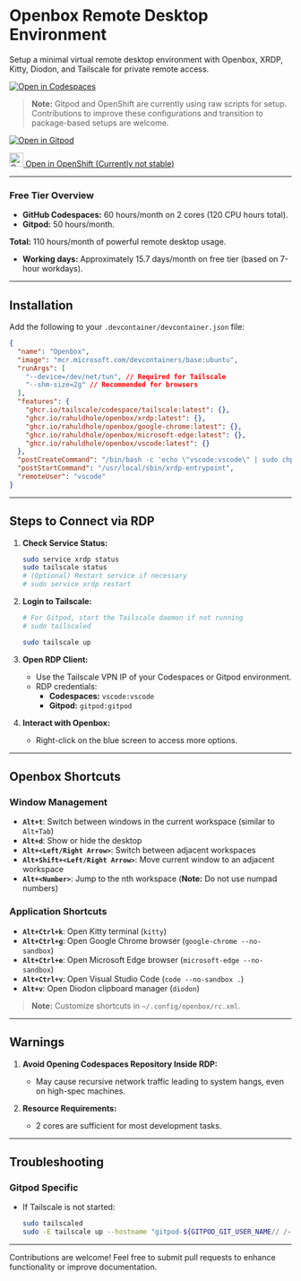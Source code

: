 # Openbox Remote Desktop Environment

Setup a minimal virtual remote desktop environment with Openbox, XRDP, Kitty, Diodon, and Tailscale for private remote access.

[![Open in Codespaces](https://github.com/codespaces/badge.svg)](https://github.com/codespaces/new?hide_repo_select=true&ref=main&repo=rahuldhole/openbox)

> **Note:** Gitpod and OpenShift are currently using raw scripts for setup. Contributions to improve these configurations and transition to package-based setups are welcome.

[![Open in Gitpod](https://gitpod.io/button/open-in-gitpod.svg)](https://gitpod.io/new#https://github.com/rahuldhole/openbox)

<a href="https://devspaces.apps.sandbox-m3.1530.p1.openshiftapps.com/#https://github.com/rahuldhole/openbox">
    <img src="https://www.svgrepo.com/show/354143/openshift.svg" alt="Open in OpenShift" width="25px"/> Open in OpenShift (Currently not stable)
</a>

---

### Free Tier Overview
- **GitHub Codespaces:** 60 hours/month on 2 cores (120 CPU hours total).
- **Gitpod:** 50 hours/month.

**Total:** 110 hours/month of powerful remote desktop usage.
- **Working days:** Approximately 15.7 days/month on free tier (based on 7-hour workdays).

---

## Installation
Add the following to your `.devcontainer/devcontainer.json` file:

```json
{
  "name": "Openbox",
  "image": "mcr.microsoft.com/devcontainers/base:ubuntu",
  "runArgs": [
    "--device=/dev/net/tun", // Required for Tailscale
    "--shm-size=2g" // Recommended for browsers
  ],
  "features": {
    "ghcr.io/tailscale/codespace/tailscale:latest": {},
    "ghcr.io/rahuldhole/openbox/xrdp:latest": {},
    "ghcr.io/rahuldhole/openbox/google-chrome:latest": {},
    "ghcr.io/rahuldhole/openbox/microsoft-edge:latest": {},
    "ghcr.io/rahuldhole/openbox/vscode:latest": {}
  },
  "postCreateCommand": "/bin/bash -c 'echo \"vscode:vscode\" | sudo chpasswd'",
  "postStartCommand": "/usr/local/sbin/xrdp-entrypoint",
  "remoteUser": "vscode"
}
```

---

## Steps to Connect via RDP

1. **Check Service Status:**
   ```sh
   sudo service xrdp status
   sudo tailscale status
   # (Optional) Restart service if necessary
   # sudo service xrdp restart
   ```

2. **Login to Tailscale:**
   ```sh
   # For Gitpod, start the Tailscale daemon if not running
   # sudo tailscaled

   sudo tailscale up
   ```

3. **Open RDP Client:**
   - Use the Tailscale VPN IP of your Codespaces or Gitpod environment.
   - RDP credentials:
     - **Codespaces:** `vscode:vscode`
     - **Gitpod:** `gitpod:gitpod`

4. **Interact with Openbox:**
   - Right-click on the blue screen to access more options.

---

## Openbox Shortcuts

### Window Management
- **`Alt+t`**: Switch between windows in the current workspace (similar to `Alt+Tab`)
- **`Alt+d`**: Show or hide the desktop
- **`Alt+<Left/Right Arrow>`**: Switch between adjacent workspaces
- **`Alt+Shift+<Left/Right Arrow>`**: Move current window to an adjacent workspace
- **`Alt+<Number>`**: Jump to the nth workspace (**Note:** Do not use numpad numbers)

### Application Shortcuts
- **`Alt+Ctrl+k`**: Open Kitty terminal (`kitty`)
- **`Alt+Ctrl+g`**: Open Google Chrome browser (`google-chrome --no-sandbox`)
- **`Alt+Ctrl+e`**: Open Microsoft Edge browser (`microsoft-edge --no-sandbox`)
- **`Alt+Ctrl+v`**: Open Visual Studio Code (`code --no-sandbox .`)
- **`Alt+v`**: Open Diodon clipboard manager (`diodon`)

> **Note:** Customize shortcuts in `~/.config/openbox/rc.xml`.

---

## Warnings
1. **Avoid Opening Codespaces Repository Inside RDP:**
   - May cause recursive network traffic leading to system hangs, even on high-spec machines.

2. **Resource Requirements:**
   - 2 cores are sufficient for most development tasks.

---

## Troubleshooting

### Gitpod Specific
- If Tailscale is not started:
  ```sh
  sudo tailscaled
  sudo -E tailscale up --hostname "gitpod-${GITPOD_GIT_USER_NAME// /-}-$(echo ${GITPOD_WORKSPACE_CONTEXT} | jq -r .repository.name)"
  ```

---

Contributions are welcome! Feel free to submit pull requests to enhance functionality or improve documentation.

